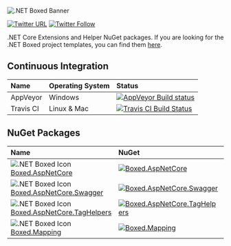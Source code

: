 ![.NET Boxed Banner](https://raw.githubusercontent.com/Dotnet-Boxed/Templates/master/Images/Banner.png)

[![Twitter URL](https://img.shields.io/twitter/url/http/shields.io.svg?style=social)](https://twitter.com/RehanSaeedUK) [![Twitter Follow](https://img.shields.io/twitter/follow/rehansaeeduk.svg?style=social&label=Follow)](https://twitter.com/RehanSaeedUK)
 
.NET Core Extensions and Helper NuGet packages. If you are looking for the .NET Boxed project templates, you can find them [here](https://github.com/Dotnet-Boxed/Templates).
  
## Continuous Integration

| Name      | Operating System | Status |
| :---      | :---             | :---   |
| AppVeyor  | Windows          | [![AppVeyor Build status](https://ci.appveyor.com/api/projects/status/aknwu9sil3dv3im0?svg=true)](https://ci.appveyor.com/project/RehanSaeed/framework) |
| Travis CI | Linux & Mac      | [![Travis CI Build Status](https://img.shields.io/travis/Dotnet-Boxed/Framework.svg?maxAge=3600&label=travis)](https://travis-ci.org/Dotnet-Boxed/Framework) |

## NuGet Packages

| Name  | NuGet | MyGet |
| :---  | :---  | :---  |
| ![.NET Boxed Icon](https://raw.githubusercontent.com/Dotnet-Boxed/Templates/master/Images/Icon-16x16.png) [Boxed.AspNetCore](https://www.nuget.org/packages/Boxed.AspNetCore/)                       | [![Boxed.AspNetCore](https://img.shields.io/nuget/v/Boxed.AspNetCore.svg)](https://www.nuget.org/packages/Boxed.AspNetCore/)                                  | [![Boxed.AspNetCore MyGet Package](https://img.shields.io/myget/dotnet-boxed/vpre/Boxed.AspNetCore.svg)](http://myget.org/gallery/Boxed.AspNetCore)                                  |
| ![.NET Boxed Icon](https://raw.githubusercontent.com/Dotnet-Boxed/Templates/master/Images/Icon-16x16.png) [Boxed.AspNetCore.Swagger](https://www.nuget.org/packages/Boxed.AspNetCore.Swagger/)       | [![Boxed.AspNetCore.Swagger](https://img.shields.io/nuget/v/Boxed.AspNetCore.Swagger.svg)](https://www.nuget.org/packages/Boxed.AspNetCore.Swagger/)          | [![Boxed.AspNetCore.Swagger MyGet Package](https://img.shields.io/myget/dotnet-boxed/vpre/Boxed.AspNetCore.Swagger.svg)](http://myget.org/gallery/Boxed.AspNetCore.Swagger)          |
| ![.NET Boxed Icon](https://raw.githubusercontent.com/Dotnet-Boxed/Templates/master/Images/Icon-16x16.png) [Boxed.AspNetCore.TagHelpers](https://www.nuget.org/packages/Boxed.AspNetCore.TagHelpers/) | [![Boxed.AspNetCore.TagHelpers](https://img.shields.io/nuget/v/Boxed.AspNetCore.TagHelpers.svg)](https://www.nuget.org/packages/Boxed.AspNetCore.TagHelpers/) | [![Boxed.AspNetCore.TagHelpers MyGet Package](https://img.shields.io/myget/dotnet-boxed/vpre/Boxed.AspNetCore.TagHelpers.svg)](http://myget.org/gallery/Boxed.AspNetCore.TagHelpers) |
| ![.NET Boxed Icon](https://raw.githubusercontent.com/Dotnet-Boxed/Templates/master/Images/Icon-16x16.png) [Boxed.Mapping](https://www.nuget.org/packages/Boxed.Mapping/)                             | [![Boxed.Mapping](https://img.shields.io/nuget/v/Boxed.Mapping.svg)](https://www.nuget.org/packages/Boxed.Mapping/)                                           | [![Boxed.Mapping MyGet Package](https://img.shields.io/myget/dotnet-boxed/vpre/Boxed.Mapping.svg)](http://myget.org/gallery/Boxed.Mapping)                                           |
